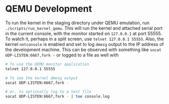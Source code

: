 QEMU Development
================
To run the kernel in the staging directory under QEMU emulation, run
`./scripts/run_kernel_qemu`. This will run the kernel and attached
serial port in the current console, with the monitor started on
`127.0.0.1` at port 55555. To watch it, perhaps in a split screen, use
`telnet 127.0.0.1 55555`. Also, the kernel `netconsole` is enabled and
set to log `dmesg` output to the IP address of the development machine.
This can be observed with something like `socat UDP-LISTEN:6667,fork -`
or logged to a file as well with
```bash
# To use the QEMU monitor application
telnet 127.0.0.1 55555

# To see the kernel dmesg output
socat UDP-LISTEN:6667,fork -

# or, to optionally log to a text file
socat UDP-LISTEN:6667,fork - | tee console.log
```


